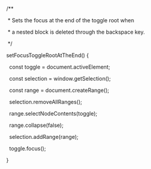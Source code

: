   /**

   * Sets the focus at the end of the toggle root when

   * a nested block is deleted through the backspace key.

   */

  setFocusToggleRootAtTheEnd() {

    const toggle = document.activeElement;

    const selection = window.getSelection();

    const range = document.createRange();

  

    selection.removeAllRanges();

    range.selectNodeContents(toggle);

    range.collapse(false);

    selection.addRange(range);

    toggle.focus();

  }